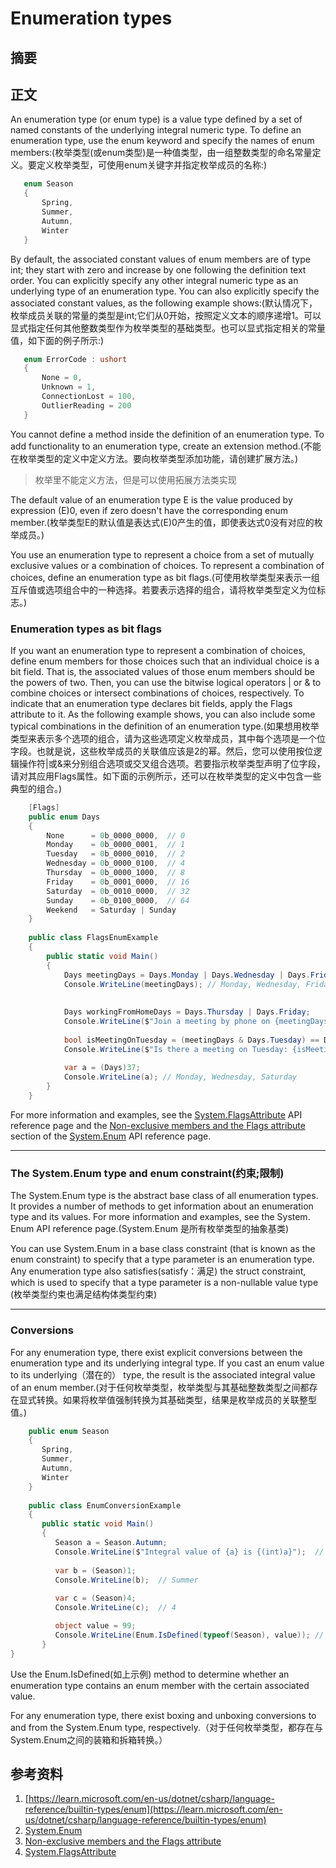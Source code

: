 # Enumeration types
## 摘要

## 正文
An enumeration type (or enum type) is a value type defined by a set of named constants of the underlying integral numeric type. To define an enumeration type, use the enum keyword and specify the names of enum members:(枚举类型(或enum类型)是一种值类型，由一组整数类型的命名常量定义。要定义枚举类型，可使用enum关键字并指定枚举成员的名称:)
```C#
   enum Season
   {
       Spring,
       Summer,
       Autumn,
       Winter
   }
```

By default, the associated constant values of enum members are of type int; they start with zero and increase by one following the definition text order. You can explicitly specify any other integral numeric type as an underlying type of an enumeration type. You can also explicitly specify the associated constant values, as the following example shows:(默认情况下，枚举成员关联的常量的类型是int;它们从0开始，按照定义文本的顺序递增1。可以显式指定任何其他整数类型作为枚举类型的基础类型。也可以显式指定相关的常量值，如下面的例子所示:)
```C#
   enum ErrorCode : ushort
   {
       None = 0,
       Unknown = 1,
       ConnectionLost = 100,
       OutlierReading = 200
   }
```

You cannot define a method inside the definition of an enumeration type. To add functionality to an enumeration type, create an extension method.(不能在枚举类型的定义中定义方法。要向枚举类型添加功能，请创建扩展方法。)
> 枚举里不能定义方法，但是可以使用拓展方法类实现

The default value of an enumeration type E is the value produced by expression (E)0, even if zero doesn't have the corresponding enum member.(枚举类型E的默认值是表达式(E)0产生的值，即使表达式0没有对应的枚举成员。)

You use an enumeration type to represent a choice from a set of mutually exclusive values or a combination of choices. To represent a combination of choices, define an enumeration type as bit flags.(可使用枚举类型来表示一组互斥值或选项组合中的一种选择。若要表示选择的组合，请将枚举类型定义为位标志。)

### Enumeration types as bit flags
If you want an enumeration type to represent a combination of choices, define enum members for those choices such that an individual choice is a bit field. That is, the associated values of those enum members should be the powers of two. Then, you can use the bitwise logical operators | or & to combine choices or intersect combinations of choices, respectively. To indicate that an enumeration type declares bit fields, apply the Flags attribute to it. As the following example shows, you can also include some typical combinations in the definition of an enumeration type.(如果想用枚举类型来表示多个选项的组合，请为这些选项定义枚举成员，其中每个选项是一个位字段。也就是说，这些枚举成员的关联值应该是2的幂。然后，您可以使用按位逻辑操作符|或&来分别组合选项或交叉组合选项。若要指示枚举类型声明了位字段，请对其应用Flags属性。如下面的示例所示，还可以在枚举类型的定义中包含一些典型的组合。)
```C#
    [Flags]
    public enum Days
    {
        None      = 0b_0000_0000,  // 0
        Monday    = 0b_0000_0001,  // 1
        Tuesday   = 0b_0000_0010,  // 2
        Wednesday = 0b_0000_0100,  // 4
        Thursday  = 0b_0000_1000,  // 8
        Friday    = 0b_0001_0000,  // 16
        Saturday  = 0b_0010_0000,  // 32
        Sunday    = 0b_0100_0000,  // 64
        Weekend   = Saturday | Sunday
    }
    
    public class FlagsEnumExample
    {
        public static void Main()
        {
            Days meetingDays = Days.Monday | Days.Wednesday | Days.Friday;
            Console.WriteLine(meetingDays); // Monday, Wednesday, Friday
            
    
            Days workingFromHomeDays = Days.Thursday | Days.Friday;
            Console.WriteLine($"Join a meeting by phone on {meetingDays & workingFromHomeDays}"); // Join a meeting by phone on Friday
    
            bool isMeetingOnTuesday = (meetingDays & Days.Tuesday) == Days.Tuesday;
            Console.WriteLine($"Is there a meeting on Tuesday: {isMeetingOnTuesday}"); // Is there a meeting on Tuesday: False
    
            var a = (Days)37;
            Console.WriteLine(a); // Monday, Wednesday, Saturday
        }
    }
```
For more information and examples, see the [System.FlagsAttribute](#参考资料) API reference page and the [Non-exclusive members and the Flags attribute](#参考资料) section of the [System.Enum](#参考资料) API reference page.

---
### The System.Enum type and enum constraint(约束;限制)
The System.Enum type is the abstract base class of all enumeration types.  It provides a number of methods to get information about an enumeration type and its values.  For more information and examples, see the System. Enum API reference page.(System.Enum 是所有枚举类型的抽象基类)

You can use System.Enum in a base class constraint (that is known as the enum constraint) to specify that a type parameter is an enumeration type.  Any enumeration type also satisfies(satisfy：满足) the struct constraint, which is used to specify that a type parameter is a non-nullable value type (枚举类型约束也满足结构体类型约束)

---

### Conversions 
For any enumeration type, there exist explicit conversions between the enumeration type and its underlying integral type. If you cast an enum value to its underlying（潜在的） type, the result is the associated integral value of an enum member.(对于任何枚举类型，枚举类型与其基础整数类型之间都存在显式转换。如果将枚举值强制转换为其基础类型，结果是枚举成员的关联整型值。)
```C#
    public enum Season
    {
       Spring,
       Summer,
       Autumn,
       Winter
    }
    
    public class EnumConversionExample
    {
       public static void Main()
       {
          Season a = Season.Autumn;
          Console.WriteLine($"Integral value of {a} is {(int)a}");  // Integral value of Autumn is 2
    
          var b = (Season)1;
          Console.WriteLine(b);  // Summer
    
          var c = (Season)4;
          Console.WriteLine(c);  // 4

          object value = 99;
          Console.WriteLine(Enum.IsDefined(typeof(Season), value)); // False
       }
}
```

Use the Enum.IsDefined(如上示例) method to determine whether an enumeration type contains an enum member with the certain associated value.

For any enumeration type, there exist boxing and unboxing conversions to and from the System.Enum type, respectively.（对于任何枚举类型，都存在与System.Enum之间的装箱和拆箱转换。）



## 参考资料
1. [https://learn.microsoft.com/en-us/dotnet/csharp/language-reference/builtin-types/enum](https://learn.microsoft.com/en-us/dotnet/csharp/language-reference/builtin-types/enum)
2. [System.Enum](https://learn.microsoft.com/en-us/dotnet/api/system.enum)
3. [Non-exclusive members and the Flags attribute](https://learn.microsoft.com/en-us/dotnet/api/system.enum#non-exclusive-members-and-the-flags-attribute)
4. [System.FlagsAttribute](https://learn.microsoft.com/en-us/dotnet/api/system.flagsattribute)







